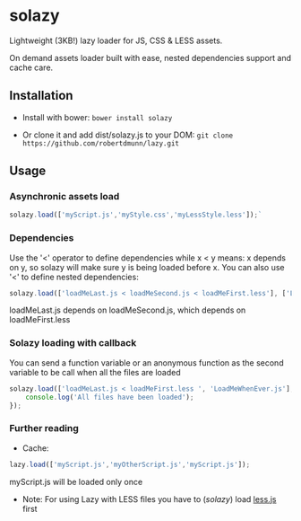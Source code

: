 solazy
====

Lightweight (3KB!) lazy loader for JS, CSS &amp; LESS assets.

On demand assets loader built with ease, nested dependencies support and cache care.

Installation
----

* Install with bower: `bower install solazy`

* Or clone it and add dist/solazy.js to your DOM: `git clone https://github.com/robertdmunn/lazy.git`

Usage
----
### Asynchronic assets load
```javascript
solazy.load(['myScript.js','myStyle.css','myLessStyle.less']);`
```


### Dependencies
Use the '<' operator to define dependencies while x < y means: x depends on y, so solazy will make sure y is being loaded before x. You can also use '<' to define nested dependencies:

```javascript
solazy.load(['loadMeLast.js < loadMeSecond.js < loadMeFirst.less'], ['LoadMeWhenEver.js', 'LoadMeWhenEverAsWell.js']);
```

loadMeLast.js depends on loadMeSecond.js, which depends on loadMeFirst.less

### Solazy loading with callback
You can send a function variable or an anonymous function as the second variable to be call when all the files are loaded

```javascript
solazy.load(['loadMeLast.js < loadMeFirst.less ', 'LoadMeWhenEver.js'], function(){
    console.log('All files have been loaded');
});
```

### Further reading
* Cache:
```javascript
lazy.load(['myScript.js','myOtherScript.js','myScript.js']);
```
myScript.js will be loaded only once

* Note: For using Lazy with LESS files you have to (*solazy*) load [less.js](https://github.com/less/less.js) first
